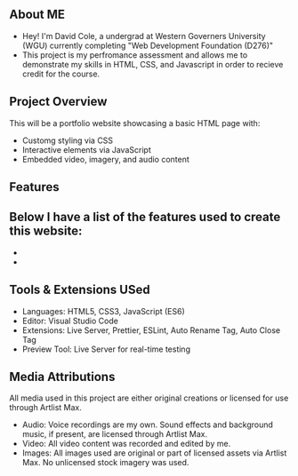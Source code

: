 ## About ME
- Hey! I'm David Cole, a undergrad at Western Governers University (WGU) currently completing "Web Development Foundation (D276)" 
- This project is my perfromance assessment and allows me to demonstrate my skills in HTML, CSS, and Javascript in order to recieve credit for the course.

## Project Overview
This will be a portfolio website showcasing a basic HTML page with:
- Customg styling via CSS
- Interactive elements via JavaScript
- Embedded video, imagery, and audio content

## Features
Below I have a list of the features used to create this website:
- 
- 
- 

## Tools & Extensions USed
- Languages: HTML5, CSS3, JavaScript (ES6)
- Editor: Visual Studio Code
- Extensions: Live Server, Prettier, ESLint, Auto Rename Tag, Auto Close Tag
- Preview Tool: Live Server for real-time testing

## Media Attributions
All media used in this project are either original creations or licensed for use through Artlist Max.
- Audio: Voice recordings are my own. Sound effects and background music, if present, are licensed through Artlist Max.
- Video: All video content was recorded and edited by me.
- Images: All images used are original or part of licensed assets via Artlist Max. No unlicensed stock imagery was used.